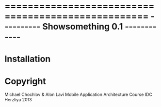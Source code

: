 ===================================================
----------      Showsomething 0.1      ------------
===================================================


Installation
===================================================



Copyright
===================================================
Michael Chochlov & Alon Lavi
Mobile Application Architecture Course
IDC Herzliya
2013